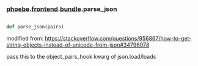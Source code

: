 ### [phoebe](phoebe.md).[frontend](phoebe.frontend.md).[bundle](phoebe.frontend.bundle.md).parse_json

```py

def parse_json(pairs)

```



modified from:
https://stackoverflow.com/questions/956867/how-to-get-string-objects-instead-of-unicode-from-json#34796078

pass this to the object_pairs_hook kwarg of json.load/loads

